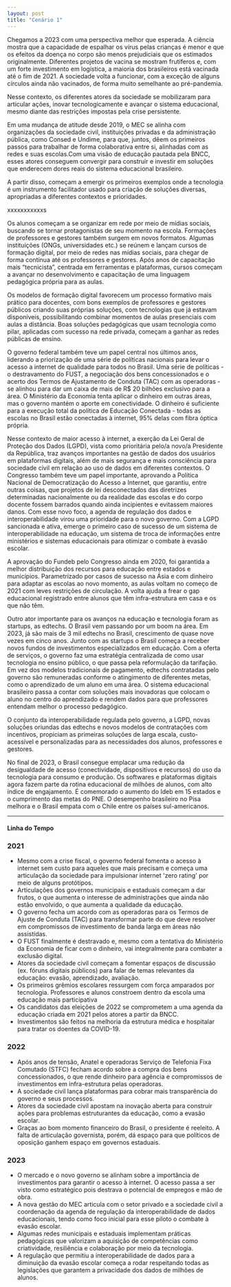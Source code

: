 ```yaml
---
layout: post
title: "Cenário 1"
---
```



Chegamos a 2023 com uma perspectiva melhor que esperada. A ciência mostra que a capacidade de espalhar os vírus pelas crianças é menor e que os efeitos da doença no corpo são menos prejudiciais que os estimados originalmente. Diferentes projetos de vacina se mostram frutíferos e, com um forte investimento em logística, a maioria dos brasileiros está vacinada até o fim de 2021. A sociedade volta a funcionar, com a exceção de alguns círculos ainda não vacinados, de forma muito semelhante ao pré-pandemia. 

Nesse contexto, os diferentes atores da sociedade se mobilizaram para articular ações, inovar tecnologicamente e avançar o sistema educacional, mesmo diante das restrições impostas pela crise persistente.

Em uma mudança de atitude desde 2019, o MEC se alinha com organizações da sociedade civil, instituições privadas e da administração pública, como Consed e Undime, para que, juntos, dêem os primeiros passos para trabalhar de forma colaborativa entre si, alinhadas com as redes e suas escolas.Com uma visão de educação pautada pela BNCC, esses atores conseguem convergir para construir e investir em soluções que enderecem dores reais do sistema educacional brasileiro.

A partir disso, começam a emergir os primeiros exemplos onde a tecnologia é um instrumento facilitador usado para criação de soluções diversas, apropriadas a diferentes contextos e prioridades. 

<span class="comment">
xxxxxxxxxxxs
</span>


Os alunos começam a se organizar em rede por meio de mídias sociais, buscando se tornar protagonistas de seu momento na escola. Formações de professores e gestores também surgem em novos formatos. Algumas instituições (ONGs, universidades etc.) se reúnem e lançam cursos de formação digital, por meio de redes nas mídias sociais, para chegar de forma contínua até os professores e gestores. Após anos de capacitação mais “tecnicista”, centrada em ferramentas e plataformas, cursos começam a avançar no desenvolvimento e capacitação de uma linguagem pedagógica própria para as aulas.

Os modelos de formação digital favorecem um processo formativo mais prático para docentes, com bons exemplos de professores e gestores públicos criando suas próprias soluções, com tecnologias que já estavam disponíveis, possibilitando combinar momentos de aulas presenciais com aulas a distância. Boas soluções pedagógicas que usam tecnologia como pilar, aplicadas com sucesso na rede privada, começam a ganhar as redes públicas de ensino.

O governo federal também teve um papel central nos últimos anos, liderando a priorização de uma série de políticas nacionais para levar o acesso a internet de qualidade para todos no Brasil. Uma série de políticas - o destravamento do FUST, a negociação dos bens concessionados e o acerto dos Termos de Ajustamento de Conduta (TAC) com as operadoras - se alinhou para dar um caixa de mais de R$ 20 bilhões exclusivo para a área. O Ministério da Economia tenta aplicar o dinheiro em outras áreas, mas o governo mantém o aporte em conectividade. O dinheiro é suficiente para a execução total da política de Educação Conectada - todas as escolas no Brasil estão conectadas à internet, 95% delas com fibra óptica própria.

Nesse contexto de maior acesso à internet, a exerção da Lei Geral de Proteção dos Dados (LGPD), vista como prioritária pelo/a novo/a Presidente da República, traz avanços importantes na gestão de dados dos usuários em plataformas digitais, além de mais segurança e mais consciência para sociedade civil em relação ao uso de dados em diferentes contextos. O Congresso também teve um papel importante, aprovando a Política Nacional de Democratização do Acesso a Internet, que garantiu, entre outras coisas, que projetos de lei desconectados das diretrizes determinadas nacionalmente ou da realidade das escolas e do corpo docente fossem barrados quando ainda incipientes e evitassem maiores danos. Com esse novo foco, a agenda de regulação dos dados e interoperabilidade virou uma prioridade para o novo governo. Com a LGPD sancionada e ativa, emerge o primeiro caso de sucesso de um sistema de interoperabilidade na educação, um sistema de troca de informações entre ministérios e sistemas educacionais para otimizar o combate à evasão escolar. 

A aprovação do Fundeb pelo Congresso ainda em 2020, foi garantida a melhor distribuição dos recursos para educação entre estados e municípios. Parametrizado por casos de sucesso na Ásia e com dinheiro para adaptar as escolas ao novo momento, as aulas voltam no começo de 2021 com leves restrições de circulação. A volta ajuda a frear o gap educacional registrado entre alunos que têm infra-estrutura em casa e os que não têm.

Outro ator importante para os avanços na educação e tecnologia foram as startups, as edtechs. O Brasil vem passando por um boom na área. Em 2023, já são mais de 3 mil edtechs no Brasil, crescimento de quase nove vezes em cinco anos. Junto com as startups o Brasil começa a receber novos fundos de investimentos especializados em educação. Com a oferta de serviços, o governo faz uma estratégia centralizada de como usar tecnologia no ensino público, o que passa pela reformulação da tarifação. Em vez dos modelos tradicionais de pagamento, edtechs contratadas pelo governo são remuneradas conforme o atingimento de diferentes metas, como o aprendizado de um aluno em uma área. O sistema educacional brasileiro passa a contar com soluções mais inovadoras que colocam o aluno no centro do aprendizado e rendem dados para que professores entendam melhor o processo pedagógico.

O conjunto da interoperabilidade regulada pelo governo, a LGPD, novas soluções oriundas das edtechs e novos modelos de contratações com incentivos, propiciam as primeiras soluções de larga escala, custo-acessível e personalizadas para as necessidades dos alunos, professores e gestores.

No final de 2023, o Brasil consegue emplacar uma redução da desigualdade de acesso (conectividade, dispositivos e recursos) do uso da tecnologia para consumo e produção. Os softwares e plataformas digitais agora fazem parte da rotina educacional de milhões de alunos, com alto índice de engajamento. É comemorado o aumento do Ideb em 15 estados e o cumprimento das metas do PNE. O desempenho brasileiro no Pisa melhora e o Brasil empata com o Chile entre os países sul-americanos.

<hr>

#### Linha do Tempo

### 2021

- Mesmo com a crise fiscal, o governo federal fomenta o acesso à internet sem custo para aqueles que mais precisam e começa uma articulação da sociedade para impulsionar internet 'zero rating' por meio de alguns protótipos.
- Articulações dos governos municipais e estaduais começam a dar frutos, o que aumenta o interesse de administrações que ainda não estão envolvido, o que aumenta a qualidade da educação.
- O governo fecha um acordo com as operadoras para os Termos de Ajuste de Conduta (TAC) para transformar parte do que deve resolver em compromissos de investimento de banda larga em áreas não assistidas.
- O FUST finalmente é destravado e, mesmo com a tentativa do Ministério da Economia de ficar com o dinheiro, vai integralmente para combater a exclusão digital.
- Atores da sociedade civil começam a fomentar espaços de discussão (ex. fóruns digitais públicos) para falar de temas relevantes da educação: evasão, aprendizado, avaliação.
- Os primeiros grêmios escolares ressurgem com força amparados por tecnologia. Professores e alunos constroem dentro da escola uma educação mais participativa 
- Os candidatos das eleições de 2022 se comprometem a uma agenda da educação criada em 2021 pelos atores a partir da BNCC.
- Investimentos são feitos na melhoria da estrutura médica e hospitalar para tratar os doentes da COVID-19.

### 2022

- Após anos de tensão, Anatel e operadoras Serviço de Telefonia Fixa Comutado (STFC) fecham acordo sobre a compra dos bens concessionados, o que rende dinheiro para agência e compromissos de investimentos em infra-estrutura pelas operadoras.
- A sociedade civil lança plataformas para cobrar mais transparência do governo e seus processos.
- Atores da sociedade civil apostam na inovação aberta para construir ações para problemas estruturantes da educação, como a evasão escolar.
- Graças ao bom momento financeiro do Brasil, o presidente é reeleito. A falta de articulação governista, porém, dá espaço para que políticos de oposição ganhem espaço em governos estaduais.

### 2023


- O mercado e o novo governo se alinham sobre a importância de investimentos para garantir o acesso à internet. O acesso passa a ser visto como estratégico pois destrava o potencial de empregos e mão de obra.
- A nova gestão do MEC articula com o setor privado e a sociedade civil a coordenação da agenda de regulação da interoperabilidade de dados educacionais, tendo como foco inicial para esse piloto o combate à evasão escolar.
- Algumas redes municipais e estaduais implementam práticas pedagógicas que valorizam a aquisição de competências como criatividade, resiliência e colaboração por meio da tecnologia.  
- A regulação que permitiu a interoperabilidade de dados para a diminuição da evasão escolar começa a rodar respeitando todas as legislações que garantem a privacidade dos dados de milhões de alunos.
